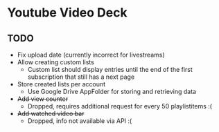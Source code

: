 # Youtube Video Deck

## TODO
- Fix upload date (currently incorrect for livestreams)
- Allow creating custom lists
  - Custom list should display entries until the end of the first subscription that still has a next page
- Store created lists per account
  - Use Google Drive AppFolder for storing and retrieving data
- ~~Add view counter~~
  - Dropped, requires additional request for every 50 playlistitems :(
- ~~Add watched video bar~~
  - Dropped, info not available via API :(
